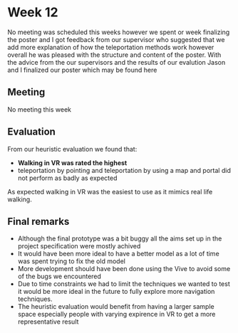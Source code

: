 # Week 12

No meeting was scheduled this weeks however we spent or week finalizing the poster and I got feedback from our supervisor 
who suggested that we add more explanation of how the teleportation methods work however overall he was pleased with the 
structure and content of the poster. With the advice from the our supervisors and the results of our evalution Jason and 
I finalized our poster which may be found here 

## Meeting

No meeting this week 

## Evaluation 

From our heuristic  evaluation we found that:
 * **Walking in VR was rated the highest** 
 * teleportation by pointing and teleportation by using a map and portal did not perform as badly as expected 

As expected walking in VR was the easiest to use as it mimics real life walking.
## Final remarks 

* Although the final prototype was a bit buggy all the aims set up in the project specification were mostly achived
* It would have been more ideal to have a better model as a lot of time was spent trying to fix the old model
* More development should have been done using the Vive to avoid some of the bugs we encountered 
* Due to time constraints we had to limit the techniques we wanted to test it would be more ideal in the future to
fully explore more navigation techniques.
* The heuristic evaluation would benefit from having a larger sample space especially people with varying expirence in VR
to get a more representative result









